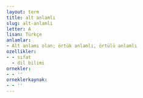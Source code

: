 ```yaml
---
layout: term
title: alt anlamlı
slug: alt-anlamli
letter: A
lisan: Türkçe
anlamlar:
- Alt anlamı olan; örtük anlamlı, örtülü anlamlı
ozellikler:
- - sıfat
  - dil bilimi
ornekler:
- - ''
orneklerkaynak:
- - ''
---
```

